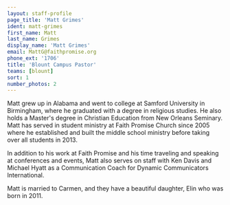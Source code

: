 ```yaml
---
layout: staff-profile
page_title: 'Matt Grimes'
ident: matt-grimes
first_name: Matt
last_name: Grimes
display_name: 'Matt Grimes'
email: MattG@faithpromise.org
phone_ext: '1706'
title: 'Blount Campus Pastor'
teams: [blount]
sort: 1
number_photos: 2
---
```


Matt grew up in Alabama and went to college at Samford University in Birmingham, where he graduated with a degree in religious studies. He also holds a Master's degree in Christian Education from New Orleans Seminary. Matt has served in student ministry at Faith Promise Church since 2005 where he established and built the middle school ministry before taking over all students in 2013. 

In addition to his work at Faith Promise and his time traveling and speaking at conferences and events, Matt also serves on staff with Ken Davis and Michael Hyatt as a Communication Coach for Dynamic Communicators International.

Matt is married to Carmen, and they have a beautiful daughter, Elin who was born in 2011.